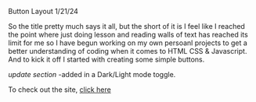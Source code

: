 Button Layout 1/21/24

So the title pretty much says it all, but the short of it is I feel like I reached the point where just doing lesson and reading walls of text has reached its limit for me
so I have begun working on my own persoanl projects to get a better understanding of coding when it comes to HTML CSS & Javascript. And to kick it off I started with creating some 
simple buttons.

*update section*
-added in a Dark/Light mode toggle.

To check out the site, [click here](https://mrdrekc.github.io/Button-Layout/)
